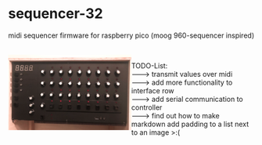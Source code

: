 # sequencer-32
midi sequencer firmware for raspberry pico (moog 960-sequencer inspired)

<br/>

<img src="https://github.com/DerBejijing/midi-sequencer/blob/main/images/sequencer_front_rack.png" width=50% align=left margin-right=50px>  

TODO-List:  
---> transmit values over midi  
---> add more functionality to interface row  
---> add serial communication to controller  
---> find out how to make markdown add padding to a list next to an image >:(
